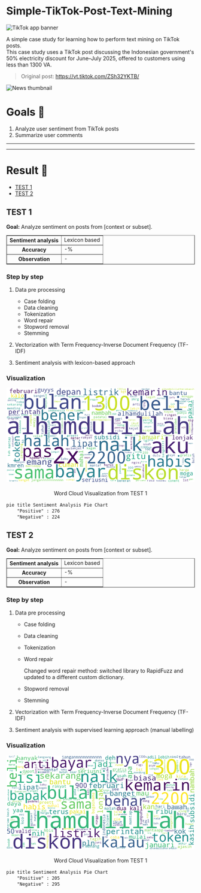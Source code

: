 # Simple-TikTok-Post-Text-Mining

![TikTok app banner](https://github.com/user-attachments/assets/c61d5ebf-7da9-438d-a7a1-9abb1f60bbb2)

A simple case study for learning how to perform text mining on TikTok posts.  
This case study uses a TikTok post discussing the Indonesian government's 50% electricity discount for June–July 2025, offered to customers using less than 1300 VA.  

> Original post: https://vt.tiktok.com/ZSh32YKTB/ 

![News thumbnail](https://github.com/user-attachments/assets/3bd68a1e-1a0e-4bc5-982b-ba0ad432522f)



# Goals 🎯

1. Analyze user sentiment from TikTok posts
2. Summarize user comments

---
---

# Result 📝

- [TEST 1](#test-1)
- [TEST 2](#test-2)


## TEST 1

**Goal:** Analyze sentiment on posts from [context or subset].

<table border="1" style="width: 100%">
  <tr>
    <th>Sentiment analysis</th>
    <td>Lexicon based</td>
  </tr>
  <tr>
    <th>Accuracy</th>
    <td>-%</td>
  </tr>
  <tr>
    <th>Observation</th>
    <td>-</td>
  </tr>
</table>

### Step by step

1. Data pre processing

    - Case folding
    - Data cleaning
    - Tokenization
    - Word repair
    - Stopword removal
    - Stemming

2. Vectorization with  Term Frequency-Inverse Document Frequency (TF-IDF)
3. Sentiment analysis with lexicon-based approach

### Visualization

![Word Cloud Visualization from TEST 1](img/word-cloud-2025-05-26_01-39-11.png)
<sub><p align="center">Word Cloud Visualization from TEST 1</p></sub>

```mermaid
pie title Sentiment Analysis Pie Chart
    "Positive" : 276
    "Negative" : 224
```

## TEST 2

**Goal:** Analyze sentiment on posts from [context or subset].

<table border="1" style="width: 100%">
  <tr>
    <th>Sentiment analysis</th>
    <td>Lexicon based</td>
  </tr>
  <tr>
    <th>Accuracy</th>
    <td>-%</td>
  </tr>
  <tr>
    <th>Observation</th>
    <td>-</td>
  </tr>
</table>

### Step by step

1. Data pre processing

    - Case folding
    - Data cleaning
    - Tokenization
    - Word repair

      Changed word repair method: switched library to RapidFuzz and updated to a different custom dictionary.
    - Stopword removal
    - Stemming

2. Vectorization with  Term Frequency-Inverse Document Frequency (TF-IDF)
3. Sentiment analysis with supervised learning approach (manual labelling)

### Visualization

![Word Cloud Visualization from TEST 1](img/word-cloud-2025-05-26_14-01-33.png)
<sub><p align="center">Word Cloud Visualization from TEST 1</p></sub>

```mermaid
pie title Sentiment Analysis Pie Chart
    "Positive" : 205
    "Negative" : 295
```
